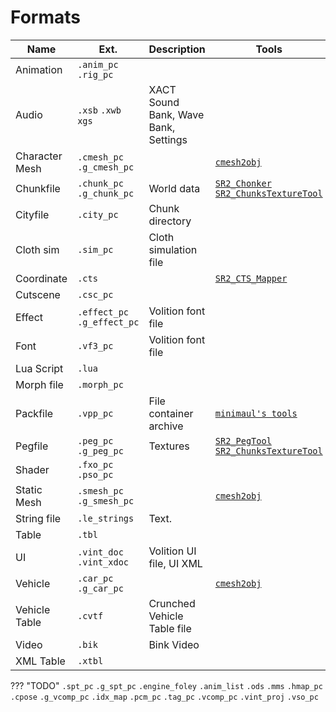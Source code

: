 # Formats

| Name           | Ext.                        | Description                          | Tools                                                                                                |
| -------------- | --------------------------- | ------------------------------------ | ---------------------------------------------------------------------------------------------------- |
| Animation      | `.anim_pc` `.rig_pc`        |                                      |                                                                                                      |
| Audio          | `.xsb` `.xwb` `xgs`         | XACT Sound Bank, Wave Bank, Settings |                                                                                                      |
| Character Mesh | `.cmesh_pc` `.g_cmesh_pc`   |                                      | [`cmesh2obj`](../../tools/cmesh2obj)                                                                 |
| Chunkfile      | `.chunk_pc` `.g_chunk_pc`   | World data                           | [`SR2_Chonker`](../../tools/sr2_chonker) [`SR2_ChunksTextureTool`](../../tools/sr2chunkstexturetool) |
| Cityfile       | `.city_pc`                  | Chunk directory                      |                                                                                                      |
| Cloth sim      | `.sim_pc`                   | Cloth simulation file                |                                                                                                      |
| Coordinate     | `.cts`                      |                                      | [`SR2_CTS_Mapper`](../../tools/sr2ctsmapper)                                                         |
| Cutscene       | `.csc_pc`                   |                                      |                                                                                                      |
| Effect         | `.effect_pc` `.g_effect_pc` | Volition font file                   |                                                                                                      |
| Font           | `.vf3_pc`                   | Volition font file                   |                                                                                                      |
| Lua Script     | `.lua`                      |                                      |                                                                                                      |
| Morph file     | `.morph_pc`                 |                                      |                                                                                                      |
| Packfile       | `.vpp_pc`                   | File container archive               | [`minimaul's tools`](../../tools/minimauls_tools)                                                    |
| Pegfile        | `.peg_pc` `.g_peg_pc`       | Textures                             | [`SR2_PegTool`](../../tools/sr2pegtool) [`SR2_ChunksTextureTool`](../../tools/sr2chunkstexturetool)  |
| Shader         | `.fxo_pc` `.pso_pc`         |                                      |                                                                                                      |
| Static Mesh    | `.smesh_pc` `.g_smesh_pc`   |                                      | [`cmesh2obj`](../../tools/cmesh2obj)                                                                 |
| String file    | `.le_strings`               | Text.                                |                                                                                                      |
| Table          | `.tbl`                      |                                      |                                                                                                      |
| UI             | `.vint_doc` `.vint_xdoc`    | Volition UI file, UI XML             |                                                                                                      |
| Vehicle        | `.car_pc` `.g_car_pc`       |                                      | [`cmesh2obj`](../../tools/cmesh2obj)                                                                 |
| Vehicle Table  | `.cvtf`                     | Crunched Vehicle Table file          |                                                                                                      |
| Video          | `.bik`                      | Bink Video                           |                                                                                                      |
| XML Table      | `.xtbl`                     |                                      |                                                                                                      |

??? "TODO"
    `.spt_pc`
    `.g_spt_pc`
    `.engine_foley`
    `.anim_list`
    `.ods`
    `.mms`
    `.hmap_pc` 
    `.cpose`
    `.g_vcomp_pc`
    `.idx_map`
    `.pcm_pc`
    `.tag_pc`
    `.vcomp_pc`
    `.vint_proj`
    `.vso_pc`